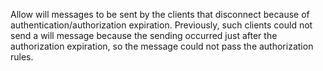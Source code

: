 Allow will messages to be sent by the clients that disconnect because of authentication/authorization expiration. Previously, such clients could not send a will message because the sending occurred just after the authorization expiration, so the message could not pass the authorization rules.

